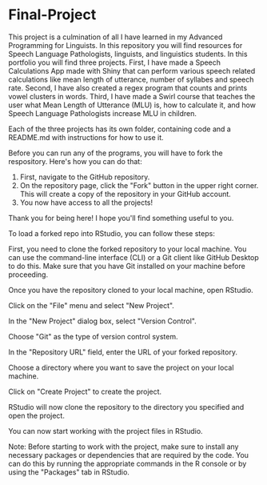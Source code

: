 # Final-Project
This project is a culmination of all I have learned in my Advanced Programming for Linguists. In this repository you will find resources for Speech Language Pathologists, linguists, and linguistics students. In this portfolio you will find three projects. First, I have made a Speech Calculations App made with Shiny that can perform various speech related calculations like mean length of utterance, number of syllabes and speech rate. Second, I have also created a regex program that counts and prints vowel clusters in words. Third, I have made a Swirl course that teaches the user what Mean Length of Utterance (MLU) is, how to calculate it, and how Speech Language Pathologists increase MLU in children.

Each of the three projects has its own folder, containing code and a README.md with instructions for how to use it.

Before you can run any of the programs, you will have to fork the respository. Here's how you can do that:
1. First, navigate to the GitHub repository. 
2. On the repository page, click the "Fork" button in the upper right corner. This will create a copy of the repository in your GitHub account. 
3. You now have access to all the projects!

Thank you for being here! I hope you'll find something useful to you.

To load a forked repo into RStudio, you can follow these steps:

First, you need to clone the forked repository to your local machine. You can use the command-line interface (CLI) or a Git client like GitHub Desktop to do this. Make sure that you have Git installed on your machine before proceeding.

Once you have the repository cloned to your local machine, open RStudio.

Click on the "File" menu and select "New Project".

In the "New Project" dialog box, select "Version Control".

Choose "Git" as the type of version control system.

In the "Repository URL" field, enter the URL of your forked repository.

Choose a directory where you want to save the project on your local machine.

Click on "Create Project" to create the project.

RStudio will now clone the repository to the directory you specified and open the project.

You can now start working with the project files in RStudio.

Note: Before starting to work with the project, make sure to install any necessary packages or dependencies that are required by the code. You can do this by running the appropriate commands in the R console or by using the "Packages" tab in RStudio.
